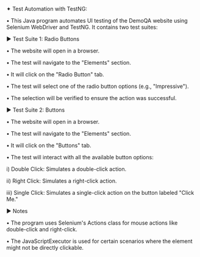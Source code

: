 ✦ Test Automation with TestNG: 

• This Java program automates UI testing of the DemoQA website using Selenium WebDriver and TestNG. It contains two test suites:



► Test Suite 1: Radio Buttons

• The website will open in a browser.

• The test will navigate to the "Elements" section.

• It will click on the "Radio Button" tab.

• The test will select one of the radio button options (e.g., "Impressive").

• The selection will be verified to ensure the action was successful.



► Test Suite 2: Buttons

• The website will open in a browser.

• The test will navigate to the "Elements" section.

• It will click on the "Buttons" tab.

• The test will interact with all the available button options:

  i) Double Click: Simulates a double-click action.
  
  ii) Right Click: Simulates a right-click action.
  
  iii) Single Click: Simulates a single-click action on the button labeled "Click Me."



► Notes

• The program uses Selenium's Actions class for mouse actions like double-click and right-click.

• The JavaScriptExecutor is used for certain scenarios where the element might not be directly clickable.
